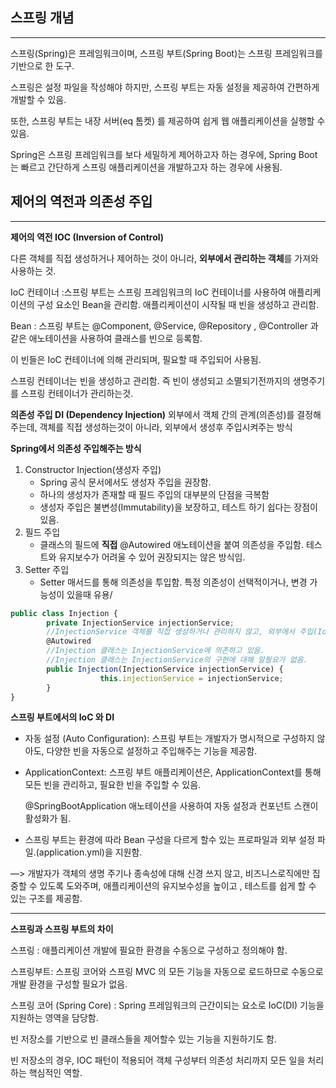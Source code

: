 ## 스프링 개념

---

스프링(Spring)은 프레임워크이며, 스프링 부트(Spring Boot)는 스프링 프레임워크를 기반으로 한 도구.

스프링은 설정 파일을 작성해야 하지만, 스프링 부트는 자동 설정을 제공하여 간편하게 개발할 수 있음.

또한, 스프링 부트는 내장 서버(eq 톰켓) 를 제공하여 쉽게 웹 애플리케이션을 실행할 수 있음.

Spring은 스프링 프레임워크를 보다 세밀하게 제어하고자 하는 경우에, Spring Boot는 빠르고 간단하게 스프링 애플리케이션을 개발하고자 하는 경우에 사용됨.

## 제어의 역전과 의존성 주입

---

**제어의 역전 IOC (Inversion of Control)**

다른 객체를 직접 생성하거나 제어하는 것이 아니라, **외부에서 관리하는 객체**를 가져와 사용하는 것.

IoC 컨테이너 :스프링 부트는 스프링 프레임워크의 IoC 컨테이너를 사용하여 애플리케이션의 구성 요소인 Bean을 관리함. 애플리케이션이 시작될 때 빈을 생성하고 관리함.

Bean : 스프링 부트는 @Component, @Service, @Repository , @Controller 과 같은 애노테이션을 사용하여 클래스를 빈으로 등록함.

이 빈들은 IoC 컨테이너에 의해 관리되며, 필요할 때 주입되어 사용됨.

스프링 컨테이너는 빈을 생성하고 관리함. 즉 빈이 생성되고 소멸되기전까지의 생명주기를 스프링 컨테이너가 관리하는것.

**의존성 주입  DI (Dependency Injection)**
외부에서 객체 간의 관계(의존성)를 결정해주는데, 객체를 직접 생성하는것이 아니라, 외부에서 생성후 주입시켜주는 방식

**Spring에서 의존성 주입해주는 방식**

1. Constructor Injection(생성자 주입)
    - Spring 공식 문서에서도 생성자 주입을 권장함.
    - 하나의 생성자가 존재할 때 필드 주입의 대부분의 단점을 극복함
    - 생성자 주입은 불변성(Immutability)을 보장하고, 테스트 하기 쉽다는 장점이 있음.
2. 필드 주입
    - 클래스의 필드에 **직접** @Autowired 애노테이션을 붙여 의존성을 주입함. 테스트와 유지보수가 어려울 수 있어 권장되지는 않은 방식임.
3. Setter 주입
    - Setter 매서드를 통해 의존성을 투입함. 특정 의존성이 선택적이거나, 변경 가능성이 있을때 유용/

```jsx
public class Injection {
		private InjectionService injectionService;
		//InjectionService 객체를 직접 생성하거나 관리하지 않고, 외부에서 주입(IoC)		
		@Autowired 
		//Injection 클래스는 InjectionService에 의존하고 있음. 
		//Injection 클래스는 InjectionService의 구현에 대해 알필요가 없음. 
		public Injection(InjectionService injectionService) {
					this.injectionService = injectionService;
		}
}

```

**스프링 부트에서의 IoC 와 DI**

- 자동 설정 (Auto Configuration): 스프링 부트는 개발자가 명시적으로 구성하지 않아도, 다양한 빈을 자동으로 설정하고 주입해주는 기능을 제공함.
- ApplicationContext: 스프링 부트 애플리케이션은, ApplicationContext를 통해 모든 빈을 관리하고, 필요한 빈을 주입할 수 있음.

  @SpringBootApplication 애노테이션을 사용하여 자동 설정과 컨포넌트 스캔이 활성화가 됨.

- 스프링 부트는 환경에 따라 Bean 구성을 다르게 할수 있는 프로파일과 외부 설정 파일.(application.yml)을 지원함.

—> 개발자가 객체의 생명 주기나 종속성에 대해 신경 쓰지 않고, 비즈니스로직에만 집중할 수 있도록 도와주며, 애플리케이션의 유지보수성을 높이고 , 테스트를 쉽게 할 수 있는 구조를 제공함.

---

**스프링과 스프링 부트의 차이**

스프링 : 애플리케이션 개발에 필요한 환경을 수동으로 구성하고 정의해야 함.

스프링부트: 스프링 코어와 스프링 MVC 의 모든 기능을 자동으로 로드하므로 수동으로 개발 환경을 구성할 필요가 없음.

스프링 코어 (Spring Core)
: Spring 프레임워크의 근간이되는 요소로 IoC(DI) 기능을 지원하는 영역을 담당함.

빈 저장소를 기반으로 빈 클래스들을 제어할수 있는 기능을 지원하기도 함.

빈 저장소의 경우, IOC 패턴이 적용되어 객체 구성부터 의존성 처리까지 모든 일을 처리하는 핵심적인 역할.